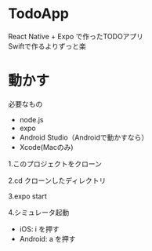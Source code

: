 # TodoApp
React Native + Expo で作ったTODOアプリ  
Swiftで作るよりずっと楽  

# 動かす
必要なもの
- node.js
- expo
- Android Studio（Androidで動かすなら）  
- Xcode(Macのみ)

1.このプロジェクトをクローン

2.cd クローンしたディレクトリ

3.expo start

4.シミュレータ起動  
- iOS: i を押す  
- Android: a を押す
